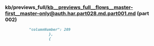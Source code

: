 ### kb/previews_full/kb__previews_full__flows__master-first__master-only@auth.har.part028.md.part001.md (part 002)

```md
           "columnNumber": 209
                    },
                    {
                
```

```
